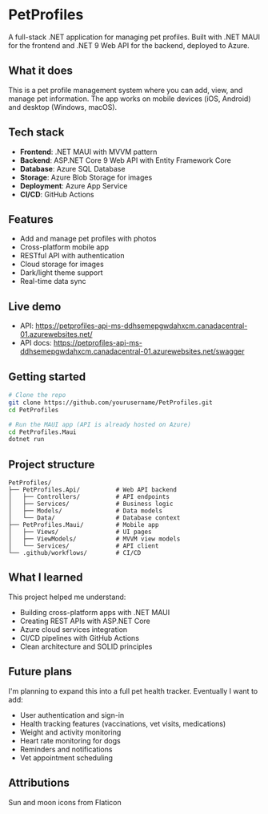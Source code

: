 # PetProfiles

A full-stack .NET application for managing pet profiles. Built with .NET MAUI for the frontend and .NET 9 Web API for the backend, deployed to Azure.

## What it does

This is a pet profile management system where you can add, view, and manage pet information. The app works on mobile devices (iOS, Android) and desktop (Windows, macOS).

## Tech stack

- **Frontend**: .NET MAUI with MVVM pattern
- **Backend**: ASP.NET Core 9 Web API with Entity Framework Core
- **Database**: Azure SQL Database
- **Storage**: Azure Blob Storage for images
- **Deployment**: Azure App Service
- **CI/CD**: GitHub Actions

## Features

- Add and manage pet profiles with photos
- Cross-platform mobile app
- RESTful API with authentication
- Cloud storage for images
- Dark/light theme support
- Real-time data sync

## Live demo

- API: https://petprofiles-api-ms-ddhsemepgwdahxcm.canadacentral-01.azurewebsites.net/
- API docs: https://petprofiles-api-ms-ddhsemepgwdahxcm.canadacentral-01.azurewebsites.net/swagger

## Getting started

```bash
# Clone the repo
git clone https://github.com/yourusername/PetProfiles.git
cd PetProfiles

# Run the MAUI app (API is already hosted on Azure)
cd PetProfiles.Maui
dotnet run
```

## Project structure

```
PetProfiles/
├── PetProfiles.Api/          # Web API backend
│   ├── Controllers/          # API endpoints
│   ├── Services/             # Business logic
│   ├── Models/               # Data models
│   └── Data/                 # Database context
├── PetProfiles.Maui/         # Mobile app
│   ├── Views/                # UI pages
│   ├── ViewModels/           # MVVM view models
│   └── Services/             # API client
└── .github/workflows/        # CI/CD
```

## What I learned

This project helped me understand:
- Building cross-platform apps with .NET MAUI
- Creating REST APIs with ASP.NET Core
- Azure cloud services integration
- CI/CD pipelines with GitHub Actions
- Clean architecture and SOLID principles

## Future plans

I'm planning to expand this into a full pet health tracker. Eventually I want to add:
- User authentication and sign-in
- Health tracking features (vaccinations, vet visits, medications)
- Weight and activity monitoring
- Heart rate monitoring for dogs
- Reminders and notifications
- Vet appointment scheduling

## Attributions

Sun and moon icons from Flaticon 